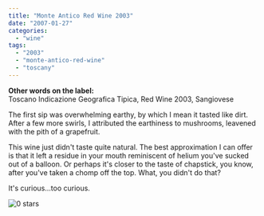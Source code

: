 ```yaml
---
title: "Monte Antico Red Wine 2003"
date: "2007-01-27"
categories:
  - "wine"
tags:
  - "2003"
  - "monte-antico-red-wine"
  - "toscany"
---
```


**Other words on the label:**\
Toscano Indicazione Geografica Tipica, Red Wine 2003, Sangiovese

The first sip was overwhelming earthy, by which I mean it tasted like dirt. After a few more swirls, I attributed the earthiness to mushrooms, leavened with the pith of a grapefruit.

This wine just didn't taste quite natural. The best approximation I can offer is that it left a residue in your mouth reminiscent of helium you've sucked out of a balloon. Or perhaps it's closer to the taste of chapstick, you know, after you've taken a chomp off the top. What, you didn't do that?

It's curious...too curious.

![0 stars](http://s3.amazonaws.com/thegourmez-wpmedia/2009/04/rating_mushroom1.gif "rating_mushroom1")
